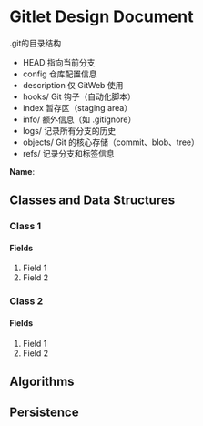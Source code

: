 # Gitlet Design Document
.git的目录结构
- HEAD	指向当前分支
- config	仓库配置信息
- description	仅 GitWeb 使用
- hooks/	Git 钩子（自动化脚本）
- index	暂存区（staging area）
- info/	额外信息（如 .gitignore）
- logs/	记录所有分支的历史
- objects/	Git 的核心存储（commit、blob、tree）
- refs/	记录分支和标签信息

**Name**:

## Classes and Data Structures

### Class 1

#### Fields

1. Field 1
2. Field 2


### Class 2

#### Fields

1. Field 1
2. Field 2


## Algorithms

## Persistence

